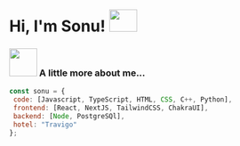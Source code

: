 <h1> Hi, I'm Sonu! <img src="https://media.giphy.com/media/iigp4VDyf5dCLRlGkm/giphy.gif" width="50" height="40px"></h1>



### <img src="https://media.giphy.com/media/mGcNjsfWAjY5AEZNw6/giphy.gif" width="50"> A little more about me...

```javascript
const sonu = {
 code: [Javascript, TypeScript, HTML, CSS, C++, Python],
 frontend: [React, NextJS, TailwindCSS, ChakraUI],
 backend: [Node, PostgreSQl],
 hotel: "Travigo"
};
```
